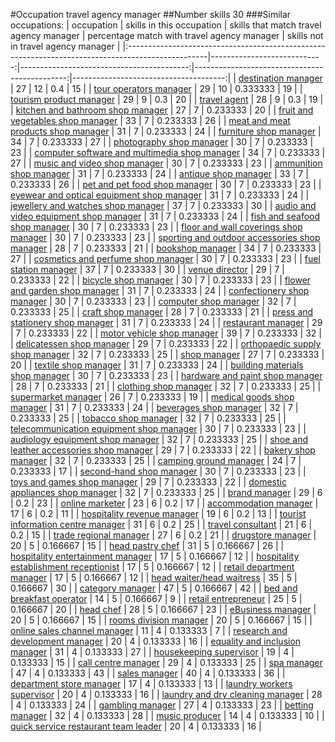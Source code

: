 #Occupation travel agency manager
##Number skills 30
###Similar occupations:
| occupation                                                                                        |   skills in this occupation |   skills that match travel agency manager |   percentage match with travel agency manager |   skills not in travel agency manager |
|:--------------------------------------------------------------------------------------------------|----------------------------:|------------------------------------------:|----------------------------------------------:|--------------------------------------:|
| [destination manager](destination_manager.md)                                                     |                          27 |                                        12 |                                      0.4      |                                    15 |
| [tour operators manager](tour_operators_manager.md)                                               |                          29 |                                        10 |                                      0.333333 |                                    19 |
| [tourism product manager](tourism_product_manager.md)                                             |                          29 |                                         9 |                                      0.3      |                                    20 |
| [travel agent](travel_agent.md)                                                                   |                          28 |                                         9 |                                      0.3      |                                    19 |
| [kitchen and bathroom shop manager](kitchen_and_bathroom_shop_manager.md)                         |                          27 |                                         7 |                                      0.233333 |                                    20 |
| [fruit and vegetables shop manager](fruit_and_vegetables_shop_manager.md)                         |                          33 |                                         7 |                                      0.233333 |                                    26 |
| [meat and meat products shop manager](meat_and_meat_products_shop_manager.md)                     |                          31 |                                         7 |                                      0.233333 |                                    24 |
| [furniture shop manager](furniture_shop_manager.md)                                               |                          34 |                                         7 |                                      0.233333 |                                    27 |
| [photography shop manager](photography_shop_manager.md)                                           |                          30 |                                         7 |                                      0.233333 |                                    23 |
| [computer software and multimedia shop manager](computer_software_and_multimedia_shop_manager.md) |                          34 |                                         7 |                                      0.233333 |                                    27 |
| [music and video shop manager](music_and_video_shop_manager.md)                                   |                          30 |                                         7 |                                      0.233333 |                                    23 |
| [ammunition shop manager](ammunition_shop_manager.md)                                             |                          31 |                                         7 |                                      0.233333 |                                    24 |
| [antique shop manager](antique_shop_manager.md)                                                   |                          33 |                                         7 |                                      0.233333 |                                    26 |
| [pet and pet food shop manager](pet_and_pet_food_shop_manager.md)                                 |                          30 |                                         7 |                                      0.233333 |                                    23 |
| [eyewear and optical equipment shop manager](eyewear_and_optical_equipment_shop_manager.md)       |                          31 |                                         7 |                                      0.233333 |                                    24 |
| [jewellery and watches shop manager](jewellery_and_watches_shop_manager.md)                       |                          37 |                                         7 |                                      0.233333 |                                    30 |
| [audio and video equipment shop manager](audio_and_video_equipment_shop_manager.md)               |                          31 |                                         7 |                                      0.233333 |                                    24 |
| [fish and seafood shop manager](fish_and_seafood_shop_manager.md)                                 |                          30 |                                         7 |                                      0.233333 |                                    23 |
| [floor and wall coverings shop manager](floor_and_wall_coverings_shop_manager.md)                 |                          30 |                                         7 |                                      0.233333 |                                    23 |
| [sporting and outdoor accessories shop manager](sporting_and_outdoor_accessories_shop_manager.md) |                          28 |                                         7 |                                      0.233333 |                                    21 |
| [bookshop manager](bookshop_manager.md)                                                           |                          34 |                                         7 |                                      0.233333 |                                    27 |
| [cosmetics and perfume shop manager](cosmetics_and_perfume_shop_manager.md)                       |                          30 |                                         7 |                                      0.233333 |                                    23 |
| [fuel station manager](fuel_station_manager.md)                                                   |                          37 |                                         7 |                                      0.233333 |                                    30 |
| [venue director](venue_director.md)                                                               |                          29 |                                         7 |                                      0.233333 |                                    22 |
| [bicycle shop manager](bicycle_shop_manager.md)                                                   |                          30 |                                         7 |                                      0.233333 |                                    23 |
| [flower and garden shop manager](flower_and_garden_shop_manager.md)                               |                          31 |                                         7 |                                      0.233333 |                                    24 |
| [confectionery shop manager](confectionery_shop_manager.md)                                       |                          30 |                                         7 |                                      0.233333 |                                    23 |
| [computer shop manager](computer_shop_manager.md)                                                 |                          32 |                                         7 |                                      0.233333 |                                    25 |
| [craft shop manager](craft_shop_manager.md)                                                       |                          28 |                                         7 |                                      0.233333 |                                    21 |
| [press and stationery shop manager](press_and_stationery_shop_manager.md)                         |                          31 |                                         7 |                                      0.233333 |                                    24 |
| [restaurant manager](restaurant_manager.md)                                                       |                          29 |                                         7 |                                      0.233333 |                                    22 |
| [motor vehicle shop manager](motor_vehicle_shop_manager.md)                                       |                          39 |                                         7 |                                      0.233333 |                                    32 |
| [delicatessen shop manager](delicatessen_shop_manager.md)                                         |                          29 |                                         7 |                                      0.233333 |                                    22 |
| [orthopaedic supply shop manager](orthopaedic_supply_shop_manager.md)                             |                          32 |                                         7 |                                      0.233333 |                                    25 |
| [shop manager](shop_manager.md)                                                                   |                          27 |                                         7 |                                      0.233333 |                                    20 |
| [textile shop manager](textile_shop_manager.md)                                                   |                          31 |                                         7 |                                      0.233333 |                                    24 |
| [building materials shop manager](building_materials_shop_manager.md)                             |                          30 |                                         7 |                                      0.233333 |                                    23 |
| [hardware and paint shop manager](hardware_and_paint_shop_manager.md)                             |                          28 |                                         7 |                                      0.233333 |                                    21 |
| [clothing shop manager](clothing_shop_manager.md)                                                 |                          32 |                                         7 |                                      0.233333 |                                    25 |
| [supermarket manager](supermarket_manager.md)                                                     |                          26 |                                         7 |                                      0.233333 |                                    19 |
| [medical goods shop manager](medical_goods_shop_manager.md)                                       |                          31 |                                         7 |                                      0.233333 |                                    24 |
| [beverages shop manager](beverages_shop_manager.md)                                               |                          32 |                                         7 |                                      0.233333 |                                    25 |
| [tobacco shop manager](tobacco_shop_manager.md)                                                   |                          32 |                                         7 |                                      0.233333 |                                    25 |
| [telecommunication equipment shop manager](telecommunication_equipment_shop_manager.md)           |                          30 |                                         7 |                                      0.233333 |                                    23 |
| [audiology equipment shop manager](audiology_equipment_shop_manager.md)                           |                          32 |                                         7 |                                      0.233333 |                                    25 |
| [shoe and leather accessories shop manager](shoe_and_leather_accessories_shop_manager.md)         |                          29 |                                         7 |                                      0.233333 |                                    22 |
| [bakery shop manager](bakery_shop_manager.md)                                                     |                          32 |                                         7 |                                      0.233333 |                                    25 |
| [camping ground manager](camping_ground_manager.md)                                               |                          24 |                                         7 |                                      0.233333 |                                    17 |
| [second-hand shop manager](second-hand_shop_manager.md)                                           |                          30 |                                         7 |                                      0.233333 |                                    23 |
| [toys and games shop manager](toys_and_games_shop_manager.md)                                     |                          29 |                                         7 |                                      0.233333 |                                    22 |
| [domestic appliances shop manager](domestic_appliances_shop_manager.md)                           |                          32 |                                         7 |                                      0.233333 |                                    25 |
| [brand manager](brand_manager.md)                                                                 |                          29 |                                         6 |                                      0.2      |                                    23 |
| [online marketer](online_marketer.md)                                                             |                          23 |                                         6 |                                      0.2      |                                    17 |
| [accommodation manager](accommodation_manager.md)                                                 |                          17 |                                         6 |                                      0.2      |                                    11 |
| [hospitality revenue manager](hospitality_revenue_manager.md)                                     |                          19 |                                         6 |                                      0.2      |                                    13 |
| [tourist information centre manager](tourist_information_centre_manager.md)                       |                          31 |                                         6 |                                      0.2      |                                    25 |
| [travel consultant](travel_consultant.md)                                                         |                          21 |                                         6 |                                      0.2      |                                    15 |
| [trade regional manager](trade_regional_manager.md)                                               |                          27 |                                         6 |                                      0.2      |                                    21 |
| [drugstore manager](drugstore_manager.md)                                                         |                          20 |                                         5 |                                      0.166667 |                                    15 |
| [head pastry chef](head_pastry_chef.md)                                                           |                          31 |                                         5 |                                      0.166667 |                                    26 |
| [hospitality entertainment manager](hospitality_entertainment_manager.md)                         |                          17 |                                         5 |                                      0.166667 |                                    12 |
| [hospitality establishment receptionist](hospitality_establishment_receptionist.md)               |                          17 |                                         5 |                                      0.166667 |                                    12 |
| [retail department manager](retail_department_manager.md)                                         |                          17 |                                         5 |                                      0.166667 |                                    12 |
| [head waiter/head waitress](head_waiter-head_waitress.md)                                         |                          35 |                                         5 |                                      0.166667 |                                    30 |
| [category manager](category_manager.md)                                                           |                          47 |                                         5 |                                      0.166667 |                                    42 |
| [bed and breakfast operator](bed_and_breakfast_operator.md)                                       |                          14 |                                         5 |                                      0.166667 |                                     9 |
| [retail entrepreneur](retail_entrepreneur.md)                                                     |                          25 |                                         5 |                                      0.166667 |                                    20 |
| [head chef](head_chef.md)                                                                         |                          28 |                                         5 |                                      0.166667 |                                    23 |
| [eBusiness manager](eBusiness_manager.md)                                                         |                          20 |                                         5 |                                      0.166667 |                                    15 |
| [rooms division manager](rooms_division_manager.md)                                               |                          20 |                                         5 |                                      0.166667 |                                    15 |
| [online sales channel manager](online_sales_channel_manager.md)                                   |                          11 |                                         4 |                                      0.133333 |                                     7 |
| [research and development manager](research_and_development_manager.md)                           |                          20 |                                         4 |                                      0.133333 |                                    16 |
| [equality and inclusion manager](equality_and_inclusion_manager.md)                               |                          31 |                                         4 |                                      0.133333 |                                    27 |
| [housekeeping supervisor](housekeeping_supervisor.md)                                             |                          19 |                                         4 |                                      0.133333 |                                    15 |
| [call centre manager](call_centre_manager.md)                                                     |                          29 |                                         4 |                                      0.133333 |                                    25 |
| [spa manager](spa_manager.md)                                                                     |                          47 |                                         4 |                                      0.133333 |                                    43 |
| [sales manager](sales_manager.md)                                                                 |                          40 |                                         4 |                                      0.133333 |                                    36 |
| [department store manager](department_store_manager.md)                                           |                          17 |                                         4 |                                      0.133333 |                                    13 |
| [laundry workers supervisor](laundry_workers_supervisor.md)                                       |                          20 |                                         4 |                                      0.133333 |                                    16 |
| [laundry and dry cleaning manager](laundry_and_dry_cleaning_manager.md)                           |                          28 |                                         4 |                                      0.133333 |                                    24 |
| [gambling manager](gambling_manager.md)                                                           |                          27 |                                         4 |                                      0.133333 |                                    23 |
| [betting manager](betting_manager.md)                                                             |                          32 |                                         4 |                                      0.133333 |                                    28 |
| [music producer](music_producer.md)                                                               |                          14 |                                         4 |                                      0.133333 |                                    10 |
| [quick service restaurant team leader](quick_service_restaurant_team_leader.md)                   |                          20 |                                         4 |                                      0.133333 |                                    16 |
